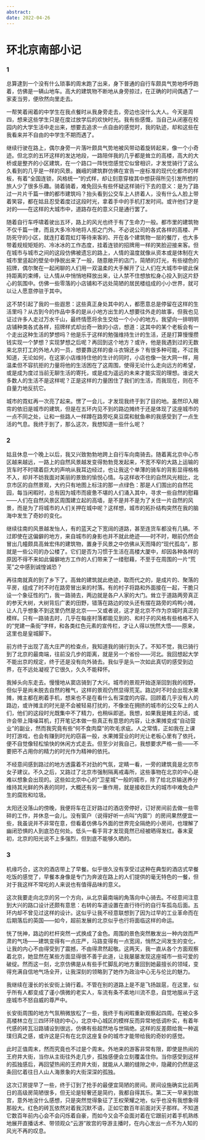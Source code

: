 ```yaml
---
abstract: 
date: 2022-04-26
---
```


# 环北京南部小记

### 1

总算逮到一个没有什么琐事的周末跑了出来，身下普通的自行车颇具气势地呼呼跑着，仿佛是一辆山地车。高大的建筑物不断地从身旁掠过，在正确的时间偶遇了一家麦当劳，便欣然向里走去。

一帮笑着闹着的中学生在我点餐时从我身旁走去，旁边也没什么大人。今天是周四，想来这些学生只是在度过放学后的欢快时光。我有些感慨，当自己从闭塞在校园内的大学生活中走出来，想要去追求一点自由的感觉时，我的轨迹，却和这些在我看来并不自由的中学生不期而遇了。

继续行驶在路上，偶尔身旁一片落叶颇具气势地被风带动着旋转起来，像一个小奇迹。但北京的五环这样的发达地段，一路陪伴我的几乎都是耸立的高楼，高大的大桥或是整齐的小区建筑，在一个路口一阵恍惚感觉它似曾相识，才发觉骑行了这么久看到的几乎是一样的风景。巍峨的建筑群仿佛在宣告一座标准的现代化都市的样板，有着“全国连锁，风格统一”的式样，却让刻意穿梭其中想获得所见引发所想的旅人少了很多乐趣。骑着骑着，难免回头有些怀疑这样骑行下去的意义：是为了路过一片片千篇一律的都市建筑吗？抬头看到公交车上人挤着人，没有什么人脸上带着笑容，都在姑且忍受着度过这段时光，拿着手中的手机打发时间。或许他们才是对的——在这样的大城市中，道路存在的意义只是通行罢了。

随着自行车呼啸着驶出五环，路上的风光也终于有了生命力一般。都市里的建筑物不仅千篇一律，而且大多冷冷地将人拒之门外。不必说公司的各式各样的高楼、严防死守的小区，就连打着霓虹灯等待来客的、开在各个建筑物一层的餐厅，也大多带着规规矩矩的、冷冰冰的工作态度，挂着连锁的招牌用一样的笑脸迎接来客。但在城市与城市之间的这段仿佛被遗忘的路上，人情的温度就像从资本或是体制在大城市里竖起的壁垒中挣脱出来了一般，随意敞开的店门，简陋的灯光，有些褪色的招牌，偶尔聚在一起闲聊的人们用一双温柔的大手解开了让人们在大城市中彼此保持距离的束缚，让人情从中悄悄地释放出来，让人禁不住想放松身心投入到这片舒心的氛围中。仿佛一些零落的小店铺和不远处简陋的居民楼组成的小小世界，就可以让人愿意停驻于其中。

这不禁引起了我的一些遐思：这些真正身处其中的人，都愿意总是停留在这样的生活里吗？从古到今的作品中多的是从小地方出生的人想要往外走的故事，但我也见证过许多人走过万水千山，最终情愿将余生交给一个小小的地方。我望向一排明明店铺种类各式各样，招牌样式却出奇一致的小店，想道：这其中的某个老板会有一个走出这种生活的梦想吗？他是乐于这样的勉强维持生计的生活，还是打算慢慢攒钱实现一个梦想？实现梦想之后呢？再回到这个地方？或许，他是我遇到过的无数来北京打工的外地人的一员，想要靠这样的奋斗衣锦还乡？有很多种可能，不过我知道，无论如何，在这家小店维持住他的生计的同时，小店也像一张大网一样，用温柔但不容抗拒的力量将他的生活困在了这周围，使得无论什么走向远方的希望，或是成为度过当前无聊生活的寄托，或是成为遥远的未来才能实现的理想。谁说大多数人的生活不是这样呢？正是这样的力量困住了我们的生活，而我现在，则在不自量力地反抗它。

城市的霓虹再一次亮了起来。愣了一会儿，才发现我终于到了目的地。虽然印入眼帘的依旧是城市的建筑，但是在五环内见不到的路边摊终于还是体现了这座城市的一点不同之处，让和一些路人一样蹲在路旁吃臭豆腐和鱿鱼串的我感受到了一点生活的气息。我终于到了，那么这次，我想知道一些什么呢？

### 2

姑且休息一个晚上以后，我又兴致勃勃地跨上自行车向南骑去。随着离北京中心市区越来越远，一路上的自然风景越发变得勃勃竞发起来，不宽不窄的大路上运输的货车时不时啸着巨大的声响从我耳边经过，也让我这个单薄的骑车的背影显得格格不入，却并不妨我面对美丽的景致的愉悦心情。与这样收不住的自然风光相比，北京市区的自然景观，大约只有地图上标注的那一点绿色：那是人们围出的自然花园，每当闲暇时，总有因为城市而疲惫不堪的人们涌入其中，寻求一些自然的慰藉——人们在自然风景区周围建立起的高墙，是不是并不是为了关住一片自然的风景，而是为了将城市的人们关押在城中呢？这样想，城市的拓扑结构突然在我的脑海中发生了奇妙的变化。

继续往南的风景越发怡人，有的蓝天之下宽阔的道路，甚至连货车都没有几辆。不过即使在这偏僻的地方，来自城市的身影也并不就此绝迹——时不时，眼前仍然会冒出几幢颇具高耸宏伟的建筑物，置身于风景之中仿佛从天而降的“现代孤岛”，那就是一些公司的办公楼了。它们是否为习惯于生活在高楼大厦中，却因各种各样的原因不得不来如此偏僻地方工作的人们带来了一缕慰藉，不至于在周围的一片“荒芜”之中感到诚惶诚恐？

再往南就真的到了乡下了。高耸的建筑就此绝迹，取而代之的，是成片的、聚落的平房，组成了时不时在路旁冒出来的村落。有的村子将路和外面接在一起，干脆只设一个象征性的门，我一路骑去，两边就是各户人家的大门。耸立于道路两旁真正的参天大树，大树背后广袤的田野，错落在路边的坟头还有摆在路旁的鸡鸭小摊，让人几乎想象不到这里仍然是北京——又或者说，这才是北京不作为京城时真正的模样。只有一路骑去时，几乎在每座村落都能见到的、和村子的风格有些格格不入的“党建一条街”字样，和各类红色元素的宣传栏，才让人得以恍然大悟——原来，这里也是皇城脚下。

前方终于出现了高大庄严的检查点，我知道我的骑行到头了。不知不觉，我已骑行到了北京的最南端，往前没几步的距离，就是另一个省份——河北。我回想起大学不能出京的规定，终于还是没有向外骑去。我似乎是头一次如此真切的感受到边界，在不远处凝视了它很久，久久不能释怀。

我掉头向东走去。慢慢地从窦店骑到了大兴。城市的景观开始逐渐回到我的视野，但似乎是尚未脱去自然的稚气，这样的景观仍然显得荒芜。路边时不时会出现水果摊，摊主都在刷着手机，想来也不是在看什么有深度的内容。回顾着几乎没有人的路边，或许摊主的时光是不会被轻易打扰的，不像坐在拥挤的城市的公交车上的人们，他们的这段时光既集中不了精力，也稍纵即逝。我想，如果我是摊主的话，或许会带上降噪耳机，打开笔记本做一些真正有意思的内容，让水果摊变成“自动营业”的副业，然而我究竟有些“何不食肉糜”的吹毛求疵。人之常情，正如我在上课时打游戏，也会有赚到时光的窃喜一般，水果摊营业的时光让老板心里有了依托，便不自觉像轻松愉快的休闲方式走去。但至少对我自己，我想要求严格一些——不要把不占用你的精力的时光作为精神的依托。

不经意间感到路过的地方透露着不对劲的气氛，定睛一看，一旁的建筑竟是北京市女子建议。不久之后，又路过了北京市强制隔离戒毒所，这些事物在北京的中心是难以想象会出现的。这些如北京中心的“卫星城”一般的城市，除了给北京输送养分维持其光鲜的外表的同时，大概还有另一重作用，就是接收巨大的城市中难免会产生的腐败和垃圾。

太阳还没落山的傍晚，我便将车在正好路过的酒店旁停好，订好房间前去做一些零碎的工作，并休息一会儿。没有窗户（说得好听一点叫“内窗”）的房间果然便宜一些，我虽说并不非常在意，但看着仿佛与外面的世界完全隔绝的小房间，也理解了幽闭恐惧的人到底恐在何处。低头一看手背才发现竟然已经被晒得发红。春末夏初，北京的阳光说不上多强烈，但到底不能够久晒的。

### 3

机缘巧合，这次的酒店带上了早餐。似乎很久没有享受过这种在典型的酒店式早餐吃饭的感觉了，早餐本身像是专门为奔波在路上的人们提供的毫无特色的一餐，但对于我这样不常吃的人来说也有值得品味的意义。

这次我要走向北京的另一个方向，从北京最南端的角落向中心骑去。不经意间注意到大兴的路口设计还颇有意思：右转的车道设置在直行待行的自行车孤岛后面。五环内却不曾见过这样的设计。这似乎让我不经意联想到了因为过早的工业革命而在后期落后的英国——如今，超前发展的北京似乎也行将面临这样的命运。

恍了恍神，路边的栏杆突然一式换成了金色。周围的景色突然散发出一种内敛而严肃的气场——建筑变得有一点庄严，马路变得有一点宽阔，悄然之间发生的变化，让我的内心不由得受到了震撼，不由得肃然起敬。这两天，我一直从各个方面观察着北京，她显然在某些方面显得很不善于此道，让我屡屡发现这座城市一些可爱的破绽。然而这一刻，北京仿佛是从有些手忙脚乱的地方重回到她最擅长的领域，变得充满自信地气场全开，让我深刻的领略到了她作为政治中心无与伦比的魅力。

我继续在漫长的长安街上骑行着。不管在别的道路上是不是飞扬跋扈，在这里，似乎所有人都变成了谨小慎微的老实人，车流有条不紊地川流不息，自觉地服从于这座城市不怒自威的尊严中。

长安街周围的地方气氛稍微放松了一些，我终于有闲暇重新观察起四周。在被众多高楼林立在三四环环绕的中心，北京中心城区的模样反而异常地低调朴实，有着年代感的砖瓦沿路铺设到很远，仿佛有些超然地与世隔绝。这样的反差颇给我一种返璞归真之感，或许这是只有在北京这座复杂的城市才能带给我的奇妙的感觉。

此时正值周末，然而究竟也不过是个周末。外地来的游客非常有限，即使是热闹的王府井大街，当你从主街往外走几步，孤独感便会立刻覆盖住你。当你感受到这样的孤独感后，再回望热闹的王府井大街，就能从人潮的缝隙之中，隐藏的仍然是这条回忆着往日人山人海景象的大街深深的孤独。

这次订房提早了一些，终于订到了抢手的最便宜简陋的房间。房间设施确实比前两日的高级房简陋很多，但无论是轻奢还是简约，我都自得其乐。第二天一早来到故宫，意外地没什么感想，只是突然觉得象征了王权荣耀之地，似乎也没有我想象得那般大。红色的砖瓦依然对着我沉默不语，正如它数百年前面对天子那样。不知道它数百年前内心会不会闪烁着自豪，而如今又会不会面对着在它跟前对着手机熟练地展开直播话术、带领观众“云游”故宫的导游主播时，在内心发出一点不为人知的风光不再的叹息。